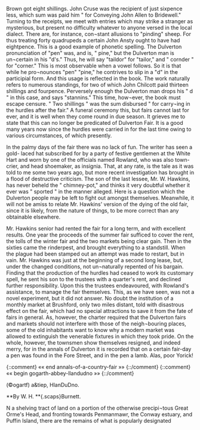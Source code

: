 Brown got eight shillings. John Cruse was
the recipient of just sixpence less, which
sum was paid him " for Conveying John
Allen to Bridewell." Turning to the receipts,
we meet with entries which may strike a
stranger as mysterious, but present no
difficulty whatever to anyone versed in the
local dialect. There are, for instance, con¬stant
allusions to "pinding" sheep. For
thus treating forty quadrupeds a certain John
Ansty ought to have had eightpence. This
is a good example of phonetic spelling. The
Dulverton pronunciation of "pen" was, and
is, " pine," but the Dulverton man is un¬certain
in his "d's." Thus, he will say
"taildor" for "tailor," and " cornder " for
"corner." This is most observable when a
vowel follows. So it is that while he pro¬nounces
"pen" "pine," he contrives to slip
in a "d" in the participial form. And this
usage is reflected in the book. The work
naturally refers to numerous standings, for
two of which John Chilcott paid thirteen
shillings and fourpence. Perversely enough
the Dulverton man drops his " d " in this
case, and says "stannins." This time, how¬ever,
the book must escape censure. " Two
shillings " was the sum disbursed " for carry¬ing
in the hurdles after the fair." A funeral
ceremony this, but fairs cannot last for ever,
and it is well when they come round in due
season. It grieves me to state that this can
no longer be predicated of Dulverton Fair.
It is a good many years now since the
hurdles were carried in for the last time
owing to various circumstances, of which
presently.

In the palmy days of the fair there was no
lack of fun. The writer has seen a gold-
laced hat subscribed for by a party of festive
gentlemen at the White Hart and worn by
one of the officials named Rowland, who was
also town-crier, and head shoemaker, as
insignia. That, at any rate, is the tale as
it was told to me some two years ago, but
more recent investigation has brought in a
flood of destructive criticism. The son of
the last lessee, Mr. W. Hawkins, has never
beheld the " chimney-pot," and thinks it very
doubtful whether it ever was " sported " in
the manner alleged. Here is a question
which the Dulverton people may be left to
fight out amongst themselves. Meanwhile,
it will not be amiss to relate Mr. Hawkins'
version of the dying of the old fair, since it
is likely, from the nature of things, to be
more correct than any obtainable elsewhere.

Mr. Hawkins senior had rented the fair for
a long term, and with excellent results. One
year the proceeds of the summer fair sufficed
to cover the rent, the tolls of the winter fair
and the two markets being clear gain. Then
in the sixties came the rinderpest, and brought
everything to a standstill. When the plague
had been stamped out an attempt was made
to restart, but in vain. Mr. Hawkins was
just at the beginning of a second long lease,
but, under the changed conditions, not un¬naturally
repented of his bargain. Finding
that the production of the hurdles had ceased
to work its customary spell, he sent his son
to the trustees with a quarter's rent, and
declined further responsibility. Upon this
the trustees endeavoured, with Rowland's
assistance, to manage the fair themselves.
This, as we have seen, was not a novel
experiment, but it did not answer. No
doubt the institution of a monthly market at
Brushford, only two miles distant, told with
disastrous effect on the fair, which had no
special attractions to save it from the fate of
fairs in general. As, however, the charter
required that the Dulverton fairs and markets
should not interfere with those of the neigh¬bouring
places, some of the old inhabitants
want to know why a modern market was
allowed to extinguish the venerable fixtures
in which they took pride. On the whole,
however, the townsmen show themselves
resigned, and indeed merry, for in the annals
of Dulverton it is recorded that on a certain
fair-day a pen was found in the Fore Street,
and in the pen a lamb. Alas, poor Yorick!

{::comment} «« end annals-of-a-country-fair »» {::/comment}
{::comment} «« begin gogarth-abbey-llandudno »» {::/comment}

(©ogartf) a&amp;tiep, HlanDuDno.

**By W. H. **{.scaps}Burnett.

N a shelving tract of land on a
portion of the otherwise precipi¬tous
Great Orme's Head, and
fronting towards Penmanmawr, the
Conway estuary, and Puffin Island, there are
the remains of what is popularly designated
